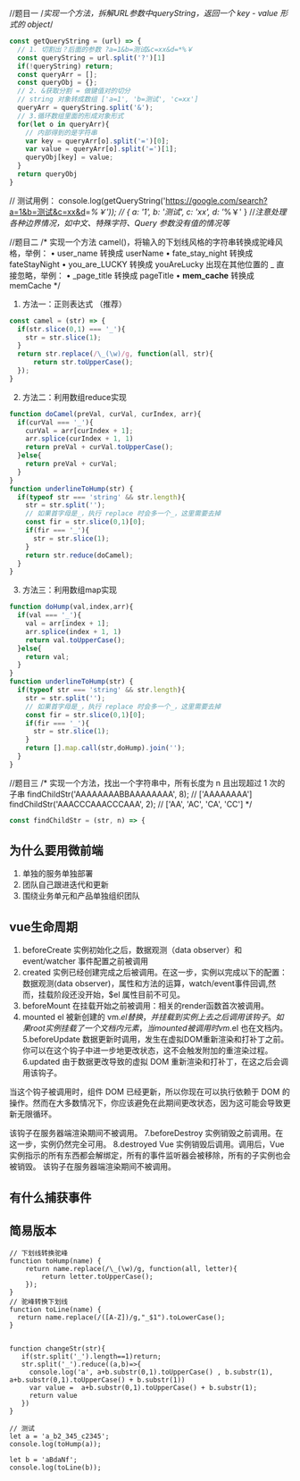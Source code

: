 //题目一
/*实现一个方法，拆解URL参数中queryString，返回一个 key - value 形式的 object*/

```javascript
const getQueryString = (url) => {  
  // 1. 切割出？后面的参数 ?a=1&b=测试&c=xx&d=*%￥
  const queryString = url.split('?')[1]
  if(!queryString) return;
  const queryArr = [];
  const queryObj = {};
  // 2. &获取分割 = 做键值对的切分
  // string 对象转成数组 ['a=1', 'b=测试', 'c=xx']
  queryArr = queryString.split('&');
  // 3.循环数组里面的形成对象形式
  for(let o in queryArr){
    // 内部得到的是字符串 
    var key = queryArr[o].split('=')[0];
    var value = queryArr[o].split('=')[1];
    queryObj[key] = value;
  }
  return queryObj
}

```

// 测试用例：
console.log(getQueryString('<https://google.com/search?a=1&b=测试&c=xx&d>=*%￥')); // { a: '1', b: '测试', c: 'xx', d: '*%￥' }
//*注意处理各种边界情况，如中文、特殊字符、Query 参数没有值的情况等*

//题目二
/*
实现一个方法 camel()，将输入的下划线风格的字符串转换成驼峰风格，举例：
• user_name 转换成 userName
• fate_stay_night 转换成 fateStayNight
• you_are_LUCKY 转换成 youAreLucky
出现在其他位置的 _ 直接忽略，举例：
• _page_title 转换成 pageTitle
• __mem_cache__ 转换成 memCache
*/

1. 方法一：正则表达式 （推荐）

```javascript
const camel = (str) => {
  if(str.slice(0,1) === '_'){ 
    str = str.slice(1);
  }
  return str.replace(/\_(\w)/g, function(all, str){
      return str.toUpperCase();
  });
}

```

2. 方法二：利用数组reduce实现

```javascript
function doCamel(preVal, curVal, curIndex, arr){
  if(curVal === '_'){
    curVal = arr[curIndex + 1];
    arr.splice(curIndex + 1, 1)
    return preVal + curVal.toUpperCase();
  }else{
    return preVal + curVal;
  }
}
function underlineToHump(str) {
  if(typeof str === 'string' && str.length){
    str = str.split('');
    // 如果首字母是_，执行 replace 时会多一个_，这里需要去掉
    const fir = str.slice(0,1)[0];
    if(fir === '_'){ 
      str = str.slice(1);
    }
    return str.reduce(doCamel);
  }
}

```

3. 方法三：利用数组map实现

```javascript
function doHump(val,index,arr){
  if(val === '_'){
    val = arr[index + 1];
    arr.splice(index + 1, 1)
    return val.toUpperCase();
  }else{
    return val;
  }
}
function underlineToHump(str) {
  if(typeof str === 'string' && str.length){
    str = str.split('');
    // 如果首字母是_，执行 replace 时会多一个_，这里需要去掉
    const fir = str.slice(0,1)[0];
    if(fir === '_'){ 
      str = str.slice(1);
    }
    return [].map.call(str,doHump).join('');
  }
}
```

//题目三
/*
实现一个方法，找出一个字符串中，所有长度为 n 且出现超过 1 次的子串
findChildStr('AAAAAAAABBAAAAAAAA', 8); // ['AAAAAAAA']
findChildStr('AAACCCAAACCCAAA', 2); // ['AA', 'AC', 'CA', 'CC']
*/

```javascript
const findChildStr = (str, n) => {


```

## 为什么要用微前端

1. 单独的服务单独部署
1. 团队自己跟进迭代和更新
1. 围绕业务单元和产品单独组织团队

## vue生命周期

1. beforeCreate
    实例初始化之后，数据观测（data observer）和 event/watcher 事件配置之前被调用
2. created
    实例已经创建完成之后被调用。在这一步，实例以完成以下的配置：数据观测(data observer)，属性和方法的运算，watch/event事件回调,然而，挂载阶段还没开始，$el 属性目前不可见。
3. beforeMount
    在挂载开始之前被调用：相关的render函数首次被调用。
4. mounted
 el 被新创建的 vm.$el 替换，并挂载到实例上去之后调用该钩子。如果 root 实例挂载了一个文档内元素，当 mounted 被调用时 vm.$el 也在文档内。
5.beforeUpdate
    数据更新时调用，发生在虚拟DOM重新渲染和打补丁之前。你可以在这个钩子中进一步地更改状态，这不会触发附加的重渲染过程。
6.updated
  由于数据更改导致的虚拟 DOM 重新渲染和打补丁，在这之后会调用该钩子。

  当这个钩子被调用时，组件 DOM 已经更新，所以你现在可以执行依赖于 DOM 的操作。然而在大多数情况下，你应该避免在此期间更改状态，因为这可能会导致更新无限循环。

  该钩子在服务器端渲染期间不被调用。
7.beforeDestroy
  实例销毁之前调用。在这一步，实例仍然完全可用。
8.destroyed
  Vue 实例销毁后调用。调用后，Vue 实例指示的所有东西都会解绑定，所有的事件监听器会被移除，所有的子实例也会被销毁。 该钩子在服务器端渲染期间不被调用。

## 有什么捕获事件

## 简易版本

```JS
// 下划线转换驼峰
function toHump(name) {
    return name.replace(/\_(\w)/g, function(all, letter){
        return letter.toUpperCase();
    });
}
// 驼峰转换下划线
function toLine(name) {
  return name.replace(/([A-Z])/g,"_$1").toLowerCase();
}


function changeStr(str){
   if(str.split('_').length==1)return;
   str.split('_').reduce((a,b)=>{
     console.log('a', a+b.substr(0,1).toUpperCase() , b.substr(1), a+b.substr(0,1).toUpperCase() + b.substr(1))
     var value =  a+b.substr(0,1).toUpperCase() + b.substr(1);
     return value
   })
}

// 测试
let a = 'a_b2_345_c2345';
console.log(toHump(a));

let b = 'aBdaNf';
console.log(toLine(b));
```
